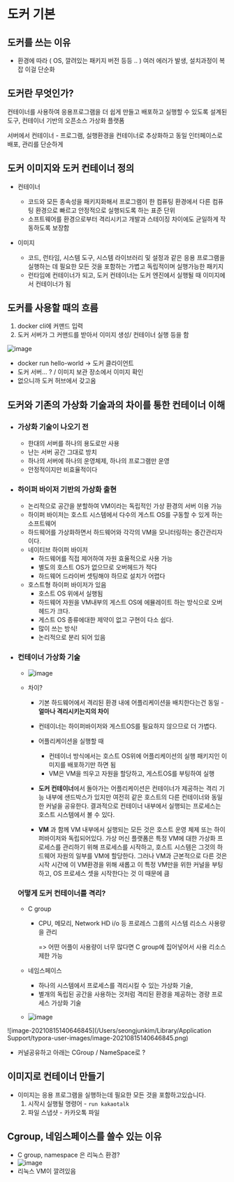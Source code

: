 # 도커 기본

## 도커를 쓰는 이유

* 환경에 따라 ( OS, 깔려있는 패키지 버전 등등 .. ) 여러 에러가 발생, 설치과정이 복잡 이걸 단순화

## 도커란 무엇인가?

컨테이너를 사용하여 응용프로그램을 더 쉽게 만들고 배포하고 실행할 수 있도록 설계된 도구, 컨테이너 기반의 오픈소스 가상화 플랫폼

서버에서 컨테이너 - 프로그램, 실행환경을 컨테이너로 추상화하고 동일 인터페이스로 배포, 관리를 단순하게

## 도커 이미지와 도커 컨테이너 정의

* 컨테이너
  * 코드와 모든 종속성을 패키지화해서 프로그램이 한 컴퓨팅 환경에서 다른 컴퓨팅 환경으로 빠르고 안정적으로 실행되도록 하는 표준 단위
  * 소프트웨어를 환경으로부터 격리시키고 개발과 스테이징 차이에도 균일하게 작동하도록 보장함

* 이미지
  * 코드, 런타임, 시스템 도구, 시스템 라이브러리 및 설정과 같은 응용 프로그램을 실행하는 데 필요한 모든 것을 포함하는 가볍고 독립적이며 실행가능한 패키지
  * 런타임에 컨테이너가 되고, 도커 컨테이너는 도커 엔진에서 실행될 때 이미지에서 컨테이너가 됨

## 도커를 사용할 때의 흐름

1. docker cli에 커맨드 입력
2. 도커 서버가 그 커맨드를 받아서 이미지 생성/ 컨테이너 실행 등을 함

![image](https://user-images.githubusercontent.com/26623194/129467482-e600aa7e-2d97-4a8f-8742-197de856a859.png)

* docker run hello-world -> 도커 클라이언트
* 도커 서버... ? / 이미지 보관 장소에서 이미지 확인
* 없으니까 도커 허브에서 갖고옴

## 도커와 기존의 가상화 기술과의 차이를 통한 컨테이너 이해

* ### 가상화 기술이 나오기 전

  * 한대의 서버를 하나의 용도로만 사용
  * 난는 서버 공간 그대로 방치
  * 하나의 서버에 하나의 운영체제, 하나의 프로그램만 운영
  * 안정적이지만 비효율적이다

* ### 하이퍼 바이저 기반의 가상화 출현

  * 논리적으로 공간을 분할하여 VM이라는 독립적인 가상 환경의 서버 이용 가능
  * 하이퍼 바이저는 호스트 시스템에서 다수의 게스트 OS를 구동할 수 있게 하는 소프트웨어
  * 하드웨어를 가상화하면서 하드웨어와 각각의 VM을 모니터링하는 중간관리자이다.
  * 네이티브 하이퍼 바이저
    * 하드웨어를 직접 제어하여 자원 효율적으로 사용 가능
    * 별도의 호스트 OS가 없으므로 오버헤드가 적다
    * 하드웨어 드라이버 셋팅해야 하므로 설치가 어렵다
  * 호스트형 하이퍼 바이저가 있음 
    * 호스트 OS 위에서 실행됨
    * 하드웨어 자원을 VM내부의 게스트 OS에 에뮬레이트 하는 방식으로 오버헤드가 크다.
    * 게스트 OS 종류에대한 제약이 없고 구현이 다소 쉽다.
    * 많이 쓰는 방식!
    * 논리적으로 분리 되어 있음

* ### 컨테이너 가상화 기술

  * ![image](https://user-images.githubusercontent.com/26623194/129467573-0f557e31-0708-49f7-8a94-a7e381853a70.png)

  * 차이?

    * 기본 하드웨어에서 격리된 환경 내에 어플리케이션을 배치한다는건 동일 - **얼마나 격리시키는지의 차이**

    * 컨테이너는 하이퍼바이저와 게스트OS를 필요하지 않으므로 더 가볍다.

    * 어플리케이션을 실행할 때

      * 컨테이너 방식에서는 호스트 OS위에 어플리케이션의 실행 패키지인 이미지를 배포하기만 하면 됨
      * VM은 VM을 띄우고 자원을 할당하고, 게스트OS를 부팅하여 실행

    * **도커 컨테이너**에서 돌아가는 어플리케이션은 컨테이너가 제공하는 격리 기능 내부에 샌드박스가 있지만 여전히 같은 호스트의 다른 컨테이너와 동일한 커널을 공유한다.
      결과적으로 컨테이너 내부에서 실행되는 프로세스는 호스트 시스템에서 볼 수 있다.

    * **VM** 과 함께 VM 내부에서 실행되는 모든 것은 호스트 운영 체제 또는 하이퍼바이저와 독립되어있다.
      가상 머신 플랫폼은 특정 VM에 대한 가상화 프로세스를 관리하기 위해 프로세스를 시작하고, 호스트 시스템은 그것의 하드웨어 자원의 일부를 VM에 할당한다.
      그러나 VM과 근본적으로 다른 것은 시작 시간에 이 VM환경을 위해 새롭고 이 특정 VM만을 위한 커널을 부팅하고, OS 프로세스 셋을 시작한다는 것
      이 때문에 큼

      

  ### 어떻게 도커 컨테이너를 격리?

  * C group

    * CPU, 메모리, Network HD i/o 등 프로레스 그룹의 시스템 리소스 사용량을 관리

      => 어떤 어플이 사용량이 너무 많다면 C group에 집어넣어서 사용 리소스 제한 가능

  * 네임스페이스
    * 하나의 시스템에서 프로세스를 격리시킬 수 있는 가상화 기술,
    * 별개의 독립된 공간을 사용하는 것처럼 격리된 환경을 제공하는 경량 프로세스 가상화 기술
  * ![image](https://user-images.githubusercontent.com/26623194/129467762-285648f8-eb61-41e3-9309-b48e2fe68a1f.png)

![image-20210815140646845](/Users/seongjunkim/Library/Application Support/typora-user-images/image-20210815140646845.png)

* 커널공유하고 아래는 CGroup / NameSpace로 ?

## 이미지로 컨테이너 만들기

* 이미지는 응용 프로그램을 실행하는데 필요한 모든 것을 포함하고있습니다.
  1. 시작시 실행될 명령어 - `run kakaotalk`
  2. 파일 스냅샷 - 카카오톡 파일

## Cgroup, 네임스페이스를 쓸수 있는 이유

* C group, namespace 은 리눅스 환경?
* ![image](https://user-images.githubusercontent.com/26623194/129467892-d13bdffa-2682-444a-9771-2f2b23f53112.png)
* 리눅스 VM이 깔려있음

